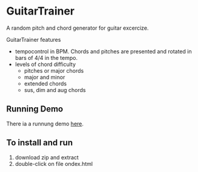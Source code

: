 


GuitarTrainer
=============


A random pitch and chord generator for guitar excercize.

GuitarTrainer features

 - tempocontrol in BPM. Chords and pitches are presented and rotated
   in bars of 4/4 in the tempo.
 - levels of chord difficulty
   - pitches or major chords 
   - major and minor
   - extended chords
   - sus, dim and aug chords
   
Running Demo
------------


There ia a runnung demo
<a href="http://matsnyberg.com/GuitarTrainer/">here</a>.


To install and run
------------------

  1. download zip and extract
  2. double-click on file ondex.html
  
  
